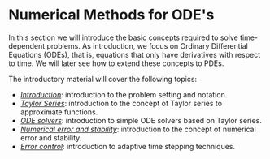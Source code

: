 # Numerical Methods for ODE's

In this section we will introduce the basic concepts required to solve time-dependent problems. As introduction, we focus on Ordinary Differential Equations (ODEs), that is, equations that only have derivatives with respect to time. We will later see how to extend these concepts to PDEs.

The introductory material will cover the following topics:

- *[Introduction](./ODEs/Introduction.md)*: introduction to the problem setting and notation.
- *[Taylor Series](./ODEs/Taylor-series.ipynb)*: introduction to the concept of Taylor series to approximate functions.
- *[ODE solvers](./ODEs/Solvers.ipynb)*: introduction to simple ODE solvers based on Taylor series.
- *[Numerical error and stability](./ODEs/Error_stability.md)*: introduction to the concept of numerical error and stability.
- *[Error control](./ODEs/Error_control.md)*: introduction to adaptive time stepping techniques.
